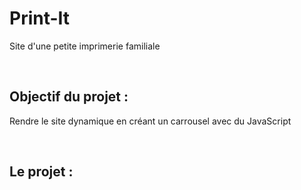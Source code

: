 <h1><strong>Print-It</strong></h1>
<p>Site d'une petite imprimerie familiale</p>
<br>
<h2>Objectif du projet :</h2>
<p>Rendre le site dynamique en créant un carrousel avec du JavaScript</p>
<br>
<h2>Le projet :</h2>
<a href="https://katel-v.github.io/Projet_8_Print-it/">
